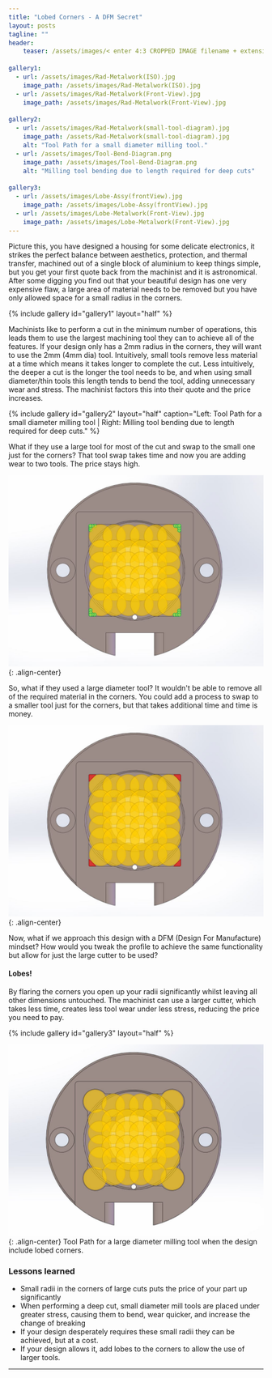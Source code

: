 ```yaml
---
title: "Lobed Corners - A DFM Secret"
layout: posts
tagline: ""
header:
    teaser: /assets/images/< enter 4:3 CROPPED IMAGE filename + extension here >

gallery1:
  - url: /assets/images/Rad-Metalwork(ISO).jpg
    image_path: /assets/images/Rad-Metalwork(ISO).jpg
  - url: /assets/images/Rad-Metalwork(Front-View).jpg
    image_path: /assets/images/Rad-Metalwork(Front-View).jpg

gallery2:
  - url: /assets/images/Rad-Metalwork(small-tool-diagram).jpg
    image_path: /assets/Rad-Metalwork(small-tool-diagram).jpg
    alt: "Tool Path for a small diameter milling tool."
  - url: /assets/images/Tool-Bend-Diagram.png
    image_path: /assets/images/Tool-Bend-Diagram.png
    alt: "Milling tool bending due to length required for deep cuts"

gallery3:
  - url: /assets/images/Lobe-Assy(frontView).jpg
    image_path: /assets/images/Lobe-Assy(frontView).jpg
  - url: /assets/images/Lobe-Metalwork(Front-View).jpg
    image_path: /assets/images/Lobe-Metalwork(Front-View).jpg
---
```


Picture this, you have designed a housing for some delicate electronics, it strikes the perfect balance between aesthetics, protection, and thermal transfer, machined out of a single block of aluminium to keep things simple, but you get your first quote back from the machinist and it is astronomical. After some digging you find out that your beautiful design has one very expensive flaw, a large area of material needs to be removed but you have only allowed space for a small radius in the corners.

{% include gallery id="gallery1" layout="half" %}

Machinists like to perform a cut in the minimum number of operations, this leads them to use the largest machining tool they can to achieve all of the features. If your design only has a 2mm radius in the corners, they will want to use the 2mm (4mm dia) tool. Intuitively, small tools remove less material at a time which means it takes longer to complete the cut. Less intuitively, the deeper a cut is the longer the tool needs to be, and when using small diameter/thin tools this length tends to bend the tool, adding unnecessary wear and stress. The machinist factors this into their quote and the price increases.

{% include gallery id="gallery2" layout="half" caption="Left: Tool Path for a small diameter milling tool  |  Right: Milling tool bending due to length required for deep cuts." %}

What if they use a large tool for most of the cut and swap to the small one just for the corners? That tool swap takes time and now you are adding wear to two tools. The price stays high.

![Rad-Metalwork(2Tools-Diagram)](../assets/images/Rad-Metalwork(2Tools-Diagram).jpg){: .align-center}

So, what if they used a large diameter tool? It wouldn't be able to remove all of the required material in the corners. You could add a process to swap to a smaller tool just for the corners, but that takes additional time and time is money.

![Rad-Metalwork(large-tool-unmachined-areas)](../assets/images/Rad-Metalwork(large-tool-unmachined-areas).jpg){: .align-center}

Now, what if we approach this design with a DFM (Design For Manufacture) mindset? How would you tweak the profile to achieve the same functionality but allow for just the large cutter to be used? 

#### Lobes!

By flaring the corners you open up your radii significantly whilst leaving all other dimensions untouched. The machinist can use a larger cutter, which takes less time, creates less tool wear under less stress, reducing the price you need to pay.

{% include gallery id="gallery3" layout="half" %} 

![Lobe-Metalwork(large-tool-diagram)](../assets/images/Lobe-Metalwork(large-tool-diagram).jpg){: .align-center}
Tool Path for a large diameter milling tool when the design include lobed corners.

### Lessons learned

- Small radii in the corners of large cuts puts the price of your part up significantly
- When performing a deep cut, small diameter mill tools are placed under greater stress, causing them to bend, wear quicker, and increase the change of breaking
- If your design desperately requires these small radii they can be achieved, but at a cost.
- If your design allows it, add lobes to the corners to allow the use of larger tools.

***